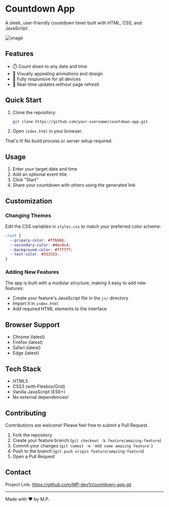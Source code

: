 # Countdown App

A sleek, user-friendly countdown timer built with HTML, CSS, and JavaScript.

![image](https://github.com/user-attachments/assets/55a12e32-3220-41e9-9d20-c11d5b3a8723)

## Features

- ⏱️ Count down to any date and time
- 🎨 Visually appealing animations and design
- 📱 Fully responsive for all devices
- 🔄 Real-time updates without page refresh

## Quick Start

1. Clone the repository:
   ```bash
   git clone https://github.com/your-username/countdown-app.git
   ```

2. Open `index.html` in your browser.

That's it! No build process or server setup required.

## Usage

1. Enter your target date and time
2. Add an optional event title
3. Click "Start"
4. Share your countdown with others using the generated link

## Customization

### Changing Themes

Edit the CSS variables in `styles.css` to match your preferred color scheme:

```css
:root {
  --primary-color: #ff6b6b;
  --secondary-color: #4ecdc4;
  --background-color: #f7f7f7;
  --text-color: #333333;
}
```

### Adding New Features

The app is built with a modular structure, making it easy to add new features:

- Create your feature's JavaScript file in the `js/` directory
- Import it in `index.html`
- Add required HTML elements to the interface

## Browser Support

- Chrome (latest)
- Firefox (latest)
- Safari (latest)
- Edge (latest)

## Tech Stack

- HTML5
- CSS3 (with Flexbox/Grid)
- Vanilla JavaScript (ES6+)
- No external dependencies!

## Contributing

Contributions are welcome! Please feel free to submit a Pull Request.

1. Fork the repository
2. Create your feature branch (`git checkout -b feature/amazing-feature`)
3. Commit your changes (`git commit -m 'Add some amazing feature'`)
4. Push to the branch (`git push origin feature/amazing-feature`)
5. Open a Pull Request

## Contact

Project Link: https://github.com/MP-dev1/countdown-app.git

---

Made with ❤️ by M.P.
